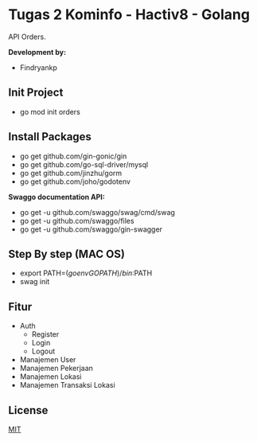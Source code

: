 # Tugas 2 Kominfo - Hactiv8 - Golang
API Orders.

**Development by:** 
- Findryankp

## Init Project
- go mod init orders

## Install Packages
* go get github.com/gin-gonic/gin
* go get github.com/go-sql-driver/mysql
* go get github.com/jinzhu/gorm
* go get github.com/joho/godotenv

**Swaggo documentation API:** 
* go get -u github.com/swaggo/swag/cmd/swag
* go get -u github.com/swaggo/files
* go get -u github.com/swaggo/gin-swagger

## Step By step (MAC OS)
- export PATH=$(go env GOPATH)/bin:$PATH
- swag init

## Fitur
* Auth
   - Register
   - Login
   - Logout
* Manajemen User
* Manajemen Pekerjaan
* Manajemen Lokasi
* Manajemen Transaksi Lokasi

## License
[MIT](https://choosealicense.com/licenses/mit/)